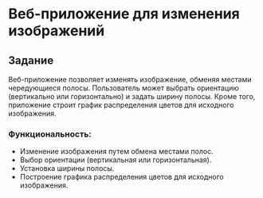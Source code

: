 # Веб-приложение для изменения изображений

## Задание

Веб-приложение позволяет изменять изображение, обменяя местами чередующиеся полосы. Пользователь может выбрать ориентацию (вертикально или горизонтально) и задать ширину полосы. Кроме того, приложение строит график распределения цветов для исходного изображения.

### Функциональность:
- Изменение изображения путем обмена местами полос.
- Выбор ориентации (вертикальная или горизонтальная).
- Установка ширины полосы.
- Построение графика распределения цветов для исходного изображения.
